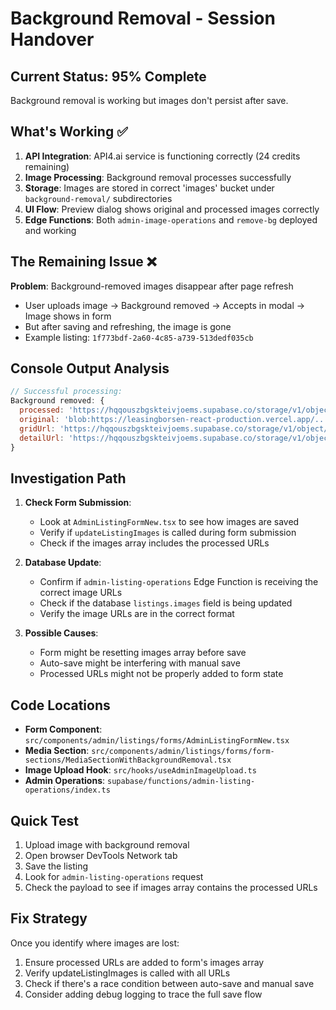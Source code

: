 # Background Removal - Session Handover

## Current Status: 95% Complete
Background removal is working but images don't persist after save.

## What's Working ✅
1. **API Integration**: API4.ai service is functioning correctly (24 credits remaining)
2. **Image Processing**: Background removal processes successfully
3. **Storage**: Images are stored in correct 'images' bucket under `background-removal/` subdirectories
4. **UI Flow**: Preview dialog shows original and processed images correctly
5. **Edge Functions**: Both `admin-image-operations` and `remove-bg` deployed and working

## The Remaining Issue ❌
**Problem**: Background-removed images disappear after page refresh
- User uploads image → Background removed → Accepts in modal → Image shows in form
- But after saving and refreshing, the image is gone
- Example listing: `1f773bdf-2a60-4c85-a739-513dedf035cb`

## Console Output Analysis
```javascript
// Successful processing:
Background removed: {
  processed: 'https://hqqouszbgskteivjoems.supabase.co/storage/v1/object/public/images/background-removal/detail/...',
  original: 'blob:https://leasingborsen-react-production.vercel.app/...',
  gridUrl: 'https://hqqouszbgskteivjoems.supabase.co/storage/v1/object/public/images/background-removal/grid/...',
  detailUrl: 'https://hqqouszbgskteivjoems.supabase.co/storage/v1/object/public/images/background-removal/detail/...'
}
```

## Investigation Path
1. **Check Form Submission**:
   - Look at `AdminListingFormNew.tsx` to see how images are saved
   - Verify if `updateListingImages` is called during form submission
   - Check if the images array includes the processed URLs

2. **Database Update**:
   - Confirm if `admin-listing-operations` Edge Function is receiving the correct image URLs
   - Check if the database `listings.images` field is being updated
   - Verify the image URLs are in the correct format

3. **Possible Causes**:
   - Form might be resetting images array before save
   - Auto-save might be interfering with manual save
   - Processed URLs might not be properly added to form state

## Code Locations
- **Form Component**: `src/components/admin/listings/forms/AdminListingFormNew.tsx`
- **Media Section**: `src/components/admin/listings/forms/form-sections/MediaSectionWithBackgroundRemoval.tsx`
- **Image Upload Hook**: `src/hooks/useAdminImageUpload.ts`
- **Admin Operations**: `supabase/functions/admin-listing-operations/index.ts`

## Quick Test
1. Upload image with background removal
2. Open browser DevTools Network tab
3. Save the listing
4. Look for `admin-listing-operations` request
5. Check the payload to see if images array contains the processed URLs

## Fix Strategy
Once you identify where images are lost:
1. Ensure processed URLs are added to form's images array
2. Verify updateListingImages is called with all URLs
3. Check if there's a race condition between auto-save and manual save
4. Consider adding debug logging to trace the full save flow